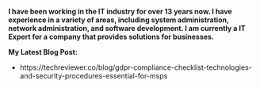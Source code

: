 **I have been working in the IT industry for over 13 years now. I have experience in a variety of areas, including system administration, network administration, and software development. I am currently a IT Expert for a company that provides solutions for businesses.**

**My Latest Blog Post:**
<ul>
<li>https://techreviewer.co/blog/gdpr-compliance-checklist-technologies-and-security-procedures-essential-for-msps</li>
</ul>
